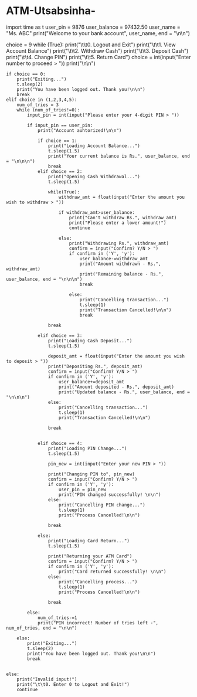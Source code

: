 # ATM-Utsabsinha-
import time as t
user_pin = 9876
user_balance = 97432.50
user_name = "Ms. ABC"
print("Welcome to your bank account", user_name, end = "\n\n")

choice = 9
while (True):
    print("\t\t0. Logout and Exit")
    print("\t\t1. View Account Balance")
    print("\t\t2. Withdraw Cash")
    print("\t\t3. Deposit Cash")
    print("\t\t4. Change PIN")
    print("\t\t5. Return Card")
    choice = int(input("Enter number to proceed > "))
    print("\n\n")


    if choice == 0:
        print("Exiting...")
        t.sleep(2)
        print("You have been logged out. Thank you!\n\n") 
        break
    elif choice in (1,2,3,4,5):
        num_of_tries = 3
        while (num_of_tries!=0):
            input_pin = int(input("Please enter your 4-digit PIN > "))
        
            if input_pin == user_pin:
                print("Account auhtorized!\n\n")
                
                if choice == 1:
                    print("Loading Account Balance...")
                    t.sleep(1.5)
                    print("Your current balance is Rs.", user_balance, end = "\n\n\n")
                    break
                elif choice == 2:
                    print("Opening Cash Withdrawal...")
                    t.sleep(1.5)

                    while(True):
                        withdraw_amt = float(input("Enter the amount you wish to withdraw > "))

                        if withdraw_amt>user_balance:
                            print("Can't withdraw Rs.", withdraw_amt)
                            print("Please enter a lower amount!")
                            continue

                        else:
                            print("Withdrawing Rs.", withdraw_amt)
                            confirm = input("Confirm? Y/N > ")
                            if confirm in ('Y', 'y'):
                                user_balance-=withdraw_amt
                                print("Amount withdrawn - Rs.", withdraw_amt)
                                print("Remaining balance - Rs.", user_balance, end = "\n\n\n")
                                break

                            else:
                                print("Cancelling transaction...")
                                t.sleep(1)
                                print("Transaction Cancelled!\n\n")
                                break
                    
                    break

                elif choice == 3:
                    print("Loading Cash Deposit...")
                    t.sleep(1.5)

                    deposit_amt = float(input("Enter the amount you wish to deposit > "))
                    print("Depositing Rs.", deposit_amt)
                    confirm = input("Confirm? Y/N > ")
                    if confirm in ('Y', 'y'): 
                        user_balance+=deposit_amt
                        print("Amount deposited - Rs.", deposit_amt)
                        print("Updated balance - Rs.", user_balance, end = "\n\n\n")
                    else:
                        print("Cancelling transaction...")
                        t.sleep(1)
                        print("Transaction Cancelled!\n\n")
                                
                    break

                    
                elif choice == 4:
                    print("Loading PIN Change...")
                    t.sleep(1.5)

                    pin_new = int(input("Enter your new PIN > "))

                    print("Changing PIN to", pin_new)
                    confirm = input("Confirm? Y/N > ")
                    if confirm in ('Y', 'y'): 
                        user_pin = pin_new
                        print("PIN changed successfully! \n\n")
                    else:
                        print("Cancelling PIN change...")
                        t.sleep(1)
                        print("Process Cancelled!\n\n")

                    break

                else:
                    print("Loading Card Return...")
                    t.sleep(1.5)

                    print("Returning your ATM Card")
                    confirm = input("Confirm? Y/N > ")
                    if confirm in ('Y', 'y'): 
                        print("Card returned successfully! \n\n")
                    else:
                        print("Cancelling process...")
                        t.sleep(1)
                        print("Process Cancelled!\n\n")

                    break

            else:
                num_of_tries-=1 
                print("PIN incorrect! Number of tries left -", num_of_tries, end = "\n\n")   

        else:
            print("Exiting...")
            t.sleep(2)
            print("You have been logged out. Thank you!\n\n")
            break
            

    else:
        print("Invalid input!")
        print("\t\t0. Enter 0 to Logout and Exit!")
        continue
